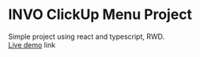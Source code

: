 # INVO ClickUp Menu Project
Simple project using react and typescript, RWD.  
[Live demo](https://invo-clickup-menu.netlify.app/) link

